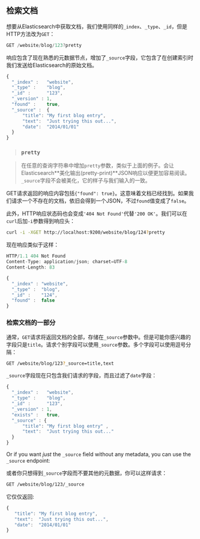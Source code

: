 ## 检索文档

想要从Elasticsearch中获取文档，我们使用同样的`_index`、`_type`、`_id`，但是HTTP方法改为`GET`：

```Javascript
GET /website/blog/123?pretty
```
响应包含了现在熟悉的元数据节点，增加了`_source`字段，它包含了在创建索引时我们发送给Elasticsearch的原始文档。

```Javascript
{
  "_index" :   "website",
  "_type" :    "blog",
  "_id" :      "123",
  "_version" : 1,
  "found" :    true,
  "_source" :  {
      "title": "My first blog entry",
      "text":  "Just trying this out...",
      "date":  "2014/01/01"
  }
}
```

> ### `pretty`

>在任意的查询字符串中增加`pretty`参数，类似于上面的例子。会让Elasticsearch**美化输出(pretty-print)**JSON响应以便更加容易阅读。`_source`字段不会被美化，它的样子与我们输入的一致。

GET请求返回的响应内容包括`{"found": true}`。这意味着文档已经找到。如果我们请求一个不存在的文档，依旧会得到一个JSON，不过`found`值变成了`false`。

此外，HTTP响应状态码也会变成`'404 Not Found'`代替`'200 OK'`。我们可以在`curl`后加`-i`参数得到响应头：

```sh
curl -i -XGET http://localhost:9200/website/blog/124?pretty
```

现在响应类似于这样：

```Javascript
HTTP/1.1 404 Not Found
Content-Type: application/json; charset=UTF-8
Content-Length: 83

{
  "_index" : "website",
  "_type" :  "blog",
  "_id" :    "124",
  "found" :  false
}
```

### 检索文档的一部分

通常，`GET`请求将返回文档的全部，存储在`_source`参数中。但是可能你感兴趣的字段只是`title`。请求个别字段可以使用`_source`参数。多个字段可以使用逗号分隔：

```sh
GET /website/blog/123?_source=title,text
```

`_source`字段现在只包含我们请求的字段，而且过滤了`date`字段：

```Javascript
{
  "_index" :   "website",
  "_type" :    "blog",
  "_id" :      "123",
  "_version" : 1,
  "exists" :   true,
  "_source" : {
      "title": "My first blog entry" ,
      "text":  "Just trying this out..."
  }
}
```

Or if you want *just* the `_source` field without any metadata, you can use
the `_source` endpoint:

或者你只想得到`_source`字段而不要其他的元数据，你可以这样请求：

```sh
GET /website/blog/123/_source
```
它仅仅返回:

```Javascript
{
   "title": "My first blog entry",
   "text":  "Just trying this out...",
   "date":  "2014/01/01"
}
```
